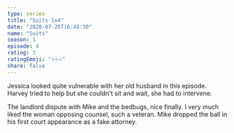 ```yaml
---
type: series
title: "Suits 1x4"
date: "2020-07-25T16:48:30"
name: "Suits"
season: 1
episode: 4
rating: 3
ratingEmoji: "⭐️⭐️⭐️"
share: false
---
```


Jessica looked quite vulnerable with her old husband in this episode. Harvey tried to help but she couldn't sit and wait, she had to intervene.

The landlord dispute with Mike and the bedbugs, nice finally. I very much liked the woman opposing counsel, such a veteran. Mike dropped the ball in his first court appearance as a fake attorney.
